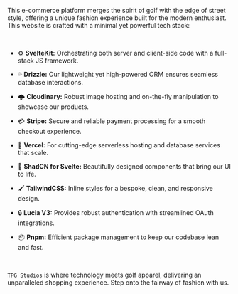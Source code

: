 This e-commerce platform merges the spirit of golf with the edge of street style, offering a unique fashion experience built for the modern enthusiast. This website is crafted with a minimal yet powerful tech stack:

<br />

- ⚙️ **SvelteKit:** Orchestrating both server and client-side code with a full-stack JS framework.

- 💦 **Drizzle:** Our lightweight yet high-powered ORM ensures seamless database interactions.

- 🌩️ **Cloudinary:** Robust image hosting and on-the-fly manipulation to showcase our products.

- 💳 **Stripe:** Secure and reliable payment processing for a smooth checkout experience.

- 🚀 **Vercel:** For cutting-edge serverless hosting and database services that scale.

- 🎨 **ShadCN for Svelte:** Beautifully designed components that bring our UI to life.

- 🖌️ **TailwindCSS:** Inline styles for a bespoke, clean, and responsive design.

- 🔒 **Lucia V3:** Provides robust authentication with streamlined OAuth integrations.

- 📦 **Pnpm:** Efficient package management to keep our codebase lean and fast.

<br />

`TPG Studios` is where technology meets golf apparel, delivering an unparalleled shopping experience. Step onto the fairway of fashion with us.
